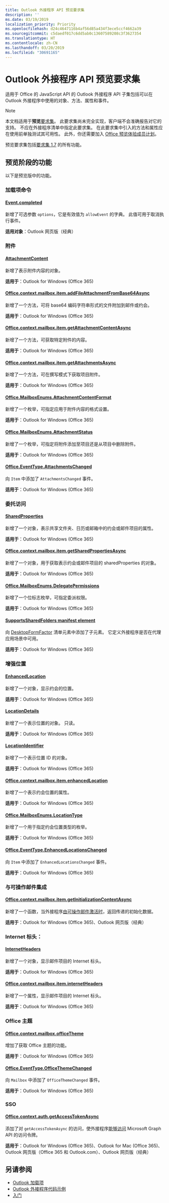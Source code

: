 ```yaml
---
title: Outlook 外接程序 API 预览要求集
description: ''
ms.date: 03/19/2019
localization_priority: Priority
ms.openlocfilehash: d24c4647116b4af56d85a434f3ece5ccf4662a39
ms.sourcegitcommit: c5daedf017c6dd5ab0c13607589208c3f3627354
ms.translationtype: HT
ms.contentlocale: zh-CN
ms.lasthandoff: 03/20/2019
ms.locfileid: "30691165"
---
```

# <a name="outlook-add-in-api-preview-requirement-set"></a>Outlook 外接程序 API 预览要求集

适用于 Office 的 JavaScript API 的 Outlook 外接程序 API 子集包括可以在 Outlook 外接程序中使用的对象、方法、属性和事件。

> [!NOTE]
> 本文档适用于**预览**[要求集](/office/dev/add-ins/reference/requirement-sets/outlook-api-requirement-sets)。 此要求集尚未完全实现，客户端不会准确报告对它的支持。 不应在外接程序清单中指定此要求集。 在此要求集中引入的方法和属性应在使用前单独测试其可用性。 此外，你还需要加入 [Office 预览体验成员计划](https://products.office.com/office-insider)。

预览要求集包括[要求集 1.7](../requirement-set-1.7/outlook-requirement-set-1.7.md) 的所有功能。

## <a name="features-in-preview"></a>预览阶段的功能

以下是预览版中的功能。

### <a name="add-in-commands"></a>加载项命令

#### <a name="eventcompletedjavascriptapiofficeofficeaddincommandseventcompleted-options-"></a>[Event.completed](/javascript/api/office/office.addincommands.event#completed-options-)

新增了可选参数 `options`，它是有效值为 `allowEvent` 的字典。 此值可用于取消执行事件。

**适用对象**：Outlook 网页版（经典）

### <a name="attachments"></a>附件

#### <a name="attachmentcontentjavascriptapioutlookofficeattachmentcontent"></a>[AttachmentContent](/javascript/api/outlook/office.attachmentcontent)

新增了表示附件内容的对象。

**适用于**：Outlook for Windows (Office 365)

#### <a name="officecontextmailboxitemaddfileattachmentfrombase64asyncofficecontextmailboxitemmdaddfileattachmentfrombase64asyncbase64file-attachmentname-options-callback"></a>[Office.context.mailbox.item.addFileAttachmentFromBase64Async](office.context.mailbox.item.md#addfileattachmentfrombase64asyncbase64file-attachmentname-options-callback)

新增了一个方法，可将 base64 编码字符串形式的文件附加到邮件或约会。

**适用于**：Outlook for Windows (Office 365)

#### <a name="officecontextmailboxitemgetattachmentcontentasyncofficecontextmailboxitemmdgetattachmentcontentasyncattachmentid-options-callback--attachmentcontent"></a>[Office.context.mailbox.item.getAttachmentContentAsync](office.context.mailbox.item.md#getattachmentcontentasyncattachmentid-options-callback--attachmentcontent)

新增了一个方法，可获取特定附件的内容。

**适用于**：Outlook for Windows (Office 365)

#### <a name="officecontextmailboxitemgetattachmentsasyncofficecontextmailboxitemmdgetattachmentsasyncoptions-callback--arrayattachmentdetails"></a>[Office.context.mailbox.item.getAttachmentsAsync](office.context.mailbox.item.md#getattachmentsasyncoptions-callback--arrayattachmentdetails)

新增了一个方法，可在撰写模式下获取项目附件。

**适用于**：Outlook for Windows (Office 365)

#### <a name="officemailboxenumsattachmentcontentformatjavascriptapioutlookofficemailboxenumsattachmentcontentformat"></a>[Office.MailboxEnums.AttachmentContentFormat](/javascript/api/outlook/office.mailboxenums.attachmentcontentformat)

新增了一个枚举，可指定应用于附件内容的格式设置。

**适用于**：Outlook for Windows (Office 365)

#### <a name="officemailboxenumsattachmentstatusjavascriptapioutlookofficemailboxenumsattachmentstatus"></a>[Office.MailboxEnums.AttachmentStatus](/javascript/api/outlook/office.mailboxenums.attachmentstatus)

新增了一个枚举，可指定将附件添加至项目还是从项目中删除附件。

**适用于**：Outlook for Windows (Office 365)

#### <a name="officeeventtypeattachmentschangedjavascriptapiofficeofficeeventtype"></a>[Office.EventType.AttachmentsChanged](/javascript/api/office/office.eventtype)

向 `Item` 中添加了 `AttachmentsChanged` 事件。

**适用于**：Outlook for Windows (Office 365)

### <a name="delegate-access"></a>委托访问

#### <a name="sharedpropertiesjavascriptapioutlookofficesharedproperties"></a>[SharedProperties](/javascript/api/outlook/office.sharedproperties)

新增了一个对象，表示共享文件夹、日历或邮箱中的约会或邮件项目的属性。

**适用于**：Outlook for Windows (Office 365)

#### <a name="officecontextmailboxitemgetsharedpropertiesasyncofficecontextmailboxitemmdgetsharedpropertiesasyncoptions-callback"></a>[Office.context.mailbox.item.getSharedPropertiesAsync](office.context.mailbox.item.md#getsharedpropertiesasyncoptions-callback)

新增了一个对象，用于获取表示约会或邮件项目的 sharedProperties 的对象。

**适用于**：Outlook for Windows (Office 365)

#### <a name="officemailboxenumsdelegatepermissionsjavascriptapioutlookofficemailboxenumsdelegatepermissions"></a>[Office.MailboxEnums.DelegatePermissions](/javascript/api/outlook/office.mailboxenums.delegatepermissions)

新增了一个位标志枚举，可指定委派权限。

**适用于**：Outlook for Windows (Office 365)

#### <a name="supportssharedfolders-manifest-elementmanifestsupportssharedfoldersmd"></a>[SupportsSharedFolders manifest element](../../manifest/supportssharedfolders.md)

向 [DesktopFormFactor](../../manifest/desktopformfactor.md) 清单元素中添加了子元素。 它定义外接程序是否在代理应用场景中可用。

**适用于**：Outlook for Windows (Office 365)

### <a name="enhanced-location"></a>增强位置

#### <a name="enhancedlocationjavascriptapioutlookofficeenhancedlocation"></a>[EnhancedLocation](/javascript/api/outlook/office.enhancedlocation)

新增了一个对象，显示约会的位置。

**适用于**：Outlook for Windows (Office 365)

#### <a name="locationdetailsjavascriptapioutlookofficelocationdetails"></a>[LocationDetails](/javascript/api/outlook/office.locationdetails)

新增了一个表示位置的对象。 只读。

**适用于**：Outlook for Windows (Office 365)

#### <a name="locationidentifierjavascriptapioutlookofficelocationidentifier"></a>[LocationIdentifier](/javascript/api/outlook/office.locationidentifier)

新增了一个表示位置 ID 的对象。

**适用于**：Outlook for Windows (Office 365)

#### <a name="officecontextmailboxitemenhancedlocationofficecontextmailboxitemmdenhancedlocation-enhancedlocation"></a>[Office.context.mailbox.item.enhancedLocation](office.context.mailbox.item.md#enhancedlocation-enhancedlocation)

新增了一个表示约会位置的属性。

**适用于**：Outlook for Windows (Office 365)

#### <a name="officemailboxenumslocationtypejavascriptapioutlookofficemailboxenumslocationtype"></a>[Office.MailboxEnums.LocationType](/javascript/api/outlook/office.mailboxenums.locationtype)

新增了一个用于指定约会位置类型的枚举。

**适用于**：Outlook for Windows (Office 365)

#### <a name="officeeventtypeenhancedlocationschangedjavascriptapiofficeofficeeventtype"></a>[Office.EventType.EnhancedLocationsChanged](/javascript/api/office/office.eventtype)

向 `Item` 中添加了 `EnhancedLocationsChanged` 事件。

**适用于**：Outlook for Windows (Office 365)

### <a name="integration-with-actionable-messages"></a>与可操作邮件集成

#### <a name="officecontextmailboxitemgetinitializationcontextasyncofficecontextmailboxitemmdgetinitializationcontextasyncoptions-callback"></a>[Office.context.mailbox.item.getInitializationContextAsync](office.context.mailbox.item.md#getinitializationcontextasyncoptions-callback)

新增了一个函数，当外接程序[由可操作邮件激活时](/outlook/actionable-messages/invoke-add-in-from-actionable-message)，返回传递的初始化数据。

**适用于**：Outlook for Windows (Office 365)、Outlook 网页版（经典）

### <a name="internet-headers"></a>Internet 标头：

#### <a name="internetheadersjavascriptapioutlookofficeinternetheaders"></a>[InternetHeaders](/javascript/api/outlook/office.internetheaders)

新增了一个对象，显示邮件项目的 Internet 标头。

**适用于**：Outlook for Windows (Office 365)

#### <a name="officecontextmailboxiteminternetheadersofficecontextmailboxitemmdinternetheaders-internetheaders"></a>[Office.context.mailbox.item.internetHeaders](office.context.mailbox.item.md#internetheaders-internetheaders)

新增了一个属性，显示邮件项目的 Internet 标头。

**适用于**：Outlook for Windows (Office 365)

### <a name="office-theme"></a>Office 主题

#### <a name="officecontextmailboxofficethemejavascriptapiofficeofficeofficetheme"></a>[Office.context.mailbox.officeTheme](/javascript/api/office/office.officetheme)

增加了获取 Office 主题的功能。

**适用于**：Outlook for Windows (Office 365)

#### <a name="officeeventtypeofficethemechangedjavascriptapiofficeofficeeventtype"></a>[Office.EventType.OfficeThemeChanged](/javascript/api/office/office.eventtype)

向 `Mailbox` 中添加了 `OfficeThemeChanged` 事件。

**适用于**：Outlook for Windows (Office 365)

### <a name="sso"></a>SSO

#### <a name="officecontextauthgetaccesstokenasyncofficedevadd-insdevelopsso-in-office-add-inssso-api-reference"></a>[Office.context.auth.getAccessTokenAsync](/office/dev/add-ins/develop/sso-in-office-add-ins#sso-api-reference)

添加了对 `getAccessTokenAsync` 的访问，使外接程序[能够访问](/outlook/add-ins/authenticate-a-user-with-an-sso-token) Microsoft Graph API 的访问令牌。

**适用于**：Outlook for Windows (Office 365)、Outlook for Mac (Office 365)、Outlook 网页版（Office 365 和 Outlook.com）、Outlook 网页版（经典）

## <a name="see-also"></a>另请参阅

- [Outlook 加载项](/outlook/add-ins/)
- [Outlook 外接程序代码示例](https://developer.microsoft.com/outlook/gallery/?filterBy=Outlook,Samples,Add-ins)
- [入门](/outlook/add-ins/quick-start)

